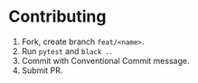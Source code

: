 # Contributing
1. Fork, create branch `feat/<name>`.
2. Run `pytest` and `black .`.
3. Commit with Conventional Commit message.
4. Submit PR.
